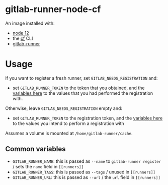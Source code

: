 # gitlab-runner-node-cf

An image installed with:
- [node 12](https://github.com/nodejs/docker-node/blob/master/12/stretch/Dockerfile)
- the [cf](https://docs.cloudfoundry.org/cf-cli/install-go-cli.html#pkg-linux) CLI
- [gitlab-runner](https://docs.gitlab.com/runner/install/linux-repository.html#installing-the-runner)

# Usage

If you want to register a fresh runner, set `GITLAB_NEEDS_REGISTRATION` and:
- set `GITLAB_RUNNER_TOKEN` to the token that you obtained, and the [variables here](#common_variables) to the values that you had performed the registration with.

Otherwise, leave `GITLAB_NEEDS_REGISTRATION` empty and:
- set `GITLAB_RUNNER_TOKEN` to the registration token, and the [variables here](#common_variables) to the values you intend to perform a registration with

Assumes a volume is mounted at `/home/gitlab-runner/cache`.

## Common variables

- `GITLAB_RUNNER_NAME`: this is passed as `--name` to `gitlab-runner register` / sets the `name` field in `[[runners]]`
- `GITLAB_RUNNER_TAGS`: this is passed as `--tags` / unused in `[[runners]]`
- `GITLAB_RUNNER_URL`: this is passed as `--url` / the `url` field in `[[runners]]`

